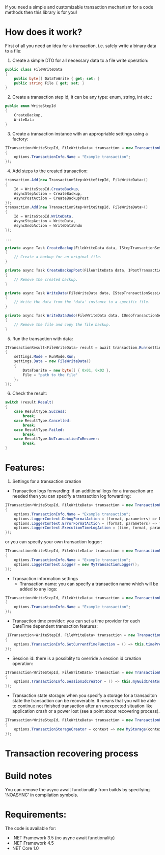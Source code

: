 If you need a simple and customizable transaction mechanism for a code methods then this library is for you!
# How does it work?
First of all you need an idea for a transaction, i.e. safely write a binary data to a file:
1. Create a simple DTO for all necessary data to a file write operation:
```c#
public class FileWriteData
{
    public byte[] DataToWrite { get; set; }
    public string File { get; set; }
}
```
2. Create a transaction step id, it can be any type: enum, string, int etc.:
```c#
public enum WriteStepId
{
    CreateBackup,
    WriteData
}
```
3. Create a transaction instance with an appropriable settings using a factory:
```c#
ITransaction<WriteStepId, FileWriteData> transaction = new TransactionFactory().Create<WriteStepId, FileWriteData>(options => 
{
    options.TransactionInfo.Name = "Example transaction";
});
```
4. Add steps to the created transaction:
```c#
transaction.Add(new TransactionStep<WriteStepId, FileWriteData>()
{
    Id = WriteStepId.CreateBackup,
    AsyncStepAction = CreateBackup,
    AsyncPostAction = CreateBackupPost
});
transaction.Add(new TransactionStep<WriteStepId, FileWriteData>()
{
    Id = WriteStepId.WriteData,
    AsyncStepAction = WriteData,
    AsyncUndoAction = WriteDataUndo
});

...

private async Task CreateBackup(FileWriteData data, IStepTransactionSessionInfo<WriteStepId> info)
{
    // Create a backup for an original file.
}

private async Task CreateBackupPost(FileWriteData data, IPostTransactionSessionInfo<WriteStepId> info)
{
    // Remove the created backup.
}

private async Task WriteData(FileWriteData data, IStepTransactionSessionInfo<WriteStepId> info)
{
    // Write the data from the 'data' instance to a specific file.
}

private async Task WriteDataUndo(FileWriteData data, IUndoTransactionSessionInfo<WriteStepId> info)
{
    // Remove the file and copy the file backup.
}
```
5. Run the transaction with data:
```c#
ITransactionResult<FileWriteData> result = await transaction.Run(settings => 
{
    settings.Mode = RunMode.Run;
    settings.Data = new FileWriteData()
    {
        DataToWrite = new byte[] { 0x01, 0x02 },
        File = "path to the file"
    };
});
```
6. Check the result:
```c#
switch (result.Result)
{
    case ResultType.Success:
        break;
    case ResultType.Cancelled:
        break;
    case ResultType.Failed:
        break;
    case ResultType.NoTransactionToRecover:
        break;
}
```
# Features:
1. Settings for a transaction creation
* Transaction logs forwarding: if an additional logs for a transaciton are needed then you can specify a transaction log forwarding: 
```c#
ITransaction<WriteStepId, FileWriteData> transaction = new TransactionFactory().Create<WriteStepId, FileWriteData>(options =>
{
    options.TransactionInfo.Name = "Example transaction";
    options.LoggerContext.DebugFormatAction = (format, parameters) => Debug.WriteLine(format, parameters);
    options.LoggerContext.ErrorFormatAction = (format, parameters) => Trace.WriteLine(string.Format(format, parameters));
    options.LoggerContext.ExecutionTimeLogAction = (time, format, parameters) => Debug.WriteLine(format, parameters);
});
```
or you can specify your own transaction logger:
```c#
ITransaction<WriteStepId, FileWriteData> transaction = new TransactionFactory().Create<WriteStepId, FileWriteData>(options =>
{
    options.TransactionInfo.Name = "Example transaction";
    options.LoggerContext.Logger = new MyTransactionLogger();
});
```
* Transaction information settings
  - Transaction name: you can specify a transaction name which will be added to any logs:
```c#
ITransaction<WriteStepId, FileWriteData> transaction = new TransactionFactory().Create<WriteStepId, FileWriteData>(options =>
{
    options.TransactionInfo.Name = "Example transaction";
});
```
  - Transaction time provider: you can set a time provider for each DateTime dependent transaction features:
```c#
 ITransaction<WriteStepId, FileWriteData> transaction = new TransactionFactory().Create<WriteStepId, FileWriteData>(options =>
{
    options.TransactionInfo.GetCurrentTimeFunction = () => this.timeProvider.Now;
});
```
  - Session id: there is a possiblity to override a session id creation operation:
```c#
ITransaction<WriteStepId, FileWriteData> transaction = new TransactionFactory().Create<WriteStepId, FileWriteData>(options =>
{
    options.TransactionInfo.SessionIdCreator = () => this.myGuidCreator.CreateGuid();
});
```
* Transaction state storage: when you specify a storage for a transaciton state the transaction can be recoverable. It means that you will be able to continue not finished transaction after an unexpected situation like application crash or a power lost (see a point about recovering process).
 ```c#
 ITransaction<WriteStepId, FileWriteData> transaction = new TransactionFactory().Create<WriteStepId, FileWriteData>(options =>
 {
     options.TransactionStorageCreator = context => new MyStorage(context);
});
```
# Transaction recovering process

# Build notes
You can remove the async await functionality from builds by specifying 'NOASYNC' in compilation symbols. 
# Requirements:
The code is available for:
* .NET Framework 3.5 (no async await functionality)
* .NET Framework 4.5
* NET Core 1.0
